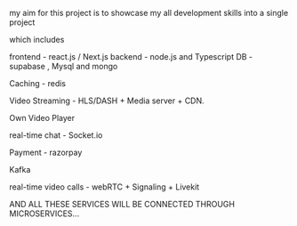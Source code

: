 my aim for this project is to showcase my all development skills 
into a single project 

which includes 

frontend - react.js / Next.js 
backend - node.js and Typescript 
DB - supabase , Mysql and mongo

Caching - redis 

Video Streaming - HLS/DASH + Media server + CDN.

Own Video Player

real-time chat - Socket.io

Payment - razorpay 

Kafka

real-time video calls - webRTC + Signaling + Livekit 


AND ALL THESE SERVICES WILL BE CONNECTED THROUGH MICROSERVICES...

